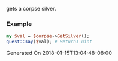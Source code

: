 gets a corpse silver.
### Example

```perl
my $val = $corpse->GetSilver();
quest::say($val); # Returns uint
```


Generated On 2018-01-15T13:04:48-08:00